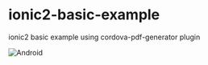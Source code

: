 # ionic2-basic-example
ionic2 basic example using cordova-pdf-generator plugin

![Android](https://github.com/cesarvr/ionic2-basic-example/raw/master/screenshot/Captura%20de%20pantalla%20de%202017-03-18%2020-48-04.png)
